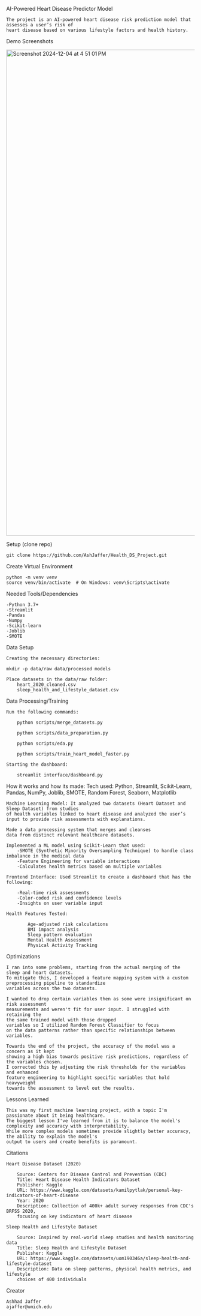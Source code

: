 AI-Powered Heart Disease Predictor Model

    The project is an AI-powered heart disease risk prediction model that assesses a user’s risk of 
    heart disease based on various lifestyle factors and health history. 

Demo Screenshots

<img width="1296" alt="Screenshot 2024-12-04 at 4 51 01 PM" src="https://github.com/user-attachments/assets/7685b57f-dcc2-465a-835e-3608a14567f3">


Setup (clone repo)

    git clone https://github.com/AshJaffer/Health_DS_Project.git

Create Virtual Environment

    python -m venv venv
    source venv/bin/activate  # On Windows: venv\Scripts\activate

Needed Tools/Dependencies

    -Python 3.7+
    -Streamlit
    -Pandas
    -Numpy
    -Scikit-learn
    -Joblib
    -SMOTE

Data Setup

    Creating the necessary directories:

    mkdir -p data/raw data/processed models 

    Place datasets in the data/raw folder:
        heart_2020_cleaned.csv
        sleep_health_and_lifestyle_dataset.csv

Data Processing/Training

    Run the following commands:
    
        python scripts/merge_datasets.py

        python scripts/data_preparation.py

        python scripts/eda.py

        python scripts/train_heart_model_faster.py

    Starting the dashboard:

        streamlit interface/dashboard.py


How it works and how its made:
    Tech used: Python, Streamlit, Scikit-Learn, Pandas, NumPy, Joblib, SMOTE, Random Forest, Seaborn, Matplotlib

    Machine Learning Model: It analyzed two datasets (Heart Dataset and Sleep Dataset) from studies 
    of health variables linked to heart disease and analyzed the user’s
    input to provide risk assessments with explanations.
        
    Made a data processing system that merges and cleanses
    data from distinct relevant healthcare datasets.

    Implemented a ML model using Scikit-Learn that used:
        -SMOTE (Synthetic Minority Oversampling Technique) to handle class imbalance in the medical data
        -Feature Engineering for variable interactions
        -Calculates health metrics based on multiple variables

    Frontend Interface: Used Streamlit to create a dashboard that has the following:

        -Real-time risk assessments
        -Color-coded risk and confidence levels
        -Insights on user variable input 

    Health Features Tested:

            Age-adjusted risk calculations
            BMI impact analysis
            Sleep pattern evaluation
            Mental Health Assessment
            Physical Activity Tracking

Optimizations
    
    I ran into some problems, starting from the actual merging of the sleep and heart datasets. 
    To mitigate this, I developed a feature mapping system with a custom preprocessing pipeline to standardize
    variables across the two datasets.

    I wanted to drop certain variables then as some were insignificant on risk assessment 
    measurements and weren't fit for user input. I struggled with retaining the 
    the same trained model with those dropped 
    variables so I utilized Random Forest Classifier to focus
    on the data patterns rather than specific relationships between variables.

    Towards the end of the project, the accuracy of the model was a concern as it kept 
    showing a high bias towards positive risk predictions, regardless of the variables chosen. 
    I corrected this by adjusting the risk thresholds for the variables and enhanced 
    feature engineering to highlight specific variables that hold heavyweight
    towards the assessment to level out the results.

Lessons Learned

    This was my first machine learning project, with a topic I'm passionate about it being healthcare. 
    The biggest lesson I've learned from it is to balance the model's complexity and accuracy with interpretability. 
    While more complex models sometimes provide slightly better accuracy, the ability to explain the model's
    output to users and create benefits is paramount.

Citations

    Heart Disease Dataset (2020)

        Source: Centers for Disease Control and Prevention (CDC)
        Title: Heart Disease Health Indicators Dataset
        Publisher: Kaggle
        URL: https://www.kaggle.com/datasets/kamilpytlak/personal-key-indicators-of-heart-disease
        Year: 2020
        Description: Collection of 400k+ adult survey responses from CDC's BRFSS 2020, 
        focusing on key indicators of heart disease

    Sleep Health and Lifestyle Dataset

        Source: Inspired by real-world sleep studies and health monitoring data
        Title: Sleep Health and Lifestyle Dataset
        Publisher: Kaggle
        URL: https://www.kaggle.com/datasets/uom190346a/sleep-health-and-lifestyle-dataset
        Description: Data on sleep patterns, physical health metrics, and lifestyle
        choices of 400 individuals

Creator

    Ashhad Jaffer
    ajaffer@umich.edu
